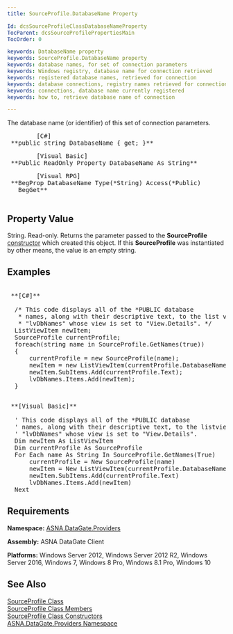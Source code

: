 ```yaml
---
title: SourceProfile.DatabaseName Property

Id: dcsSourceProfileClassDatabaseNameProperty
TocParent: dcsSourceProfilePropertiesMain
TocOrder: 0

keywords: DatabaseName property
keywords: SourceProfile.DatabaseName property
keywords: database names, for set of connection parameters
keywords: Windows registry, database name for connection retrieved
keywords: registered database names, retrieved for connection
keywords: database connections, registry names retrieved for connection
keywords: connections, database name currently registered
keywords: how to, retrieve database name of connection

---
```


The database name (or identifier) of this set of connection parameters.
<pre class="prettyprint">
        <span class="lang">[C#]</span>
 **public string DatabaseName { get; }**  </pre>
<pre class="prettyprint">
        <span class="lang">[Visual Basic] </span>
 **Public ReadOnly Property DatabaseName As String**  </pre>
<pre class="prettyprint">
        <span class="lang">[Visual RPG]</span>
 **BegProp DatabaseName Type(*String) Access(*Public)<br />   BegGet** 
      </pre>

## Property Value

String. Read-only. Returns the parameter passed to the **SourceProfile** [constructor](source-profile-constructors-main.html) which created this object. If this **SourceProfile** was instantiated by other means, the value is an empty string.
## Examples 

<pre class="prettyprint">
        <span class="lang">
 **[C#]** 
        </span>
  /* This code displays all of the *PUBLIC database
   * names, along with their descriptive text, to the list view
   * "lvDbNames" whose view is set to "View.Details". */
  ListViewItem newItem;
  SourceProfile currentProfile;
  foreach(string name in SourceProfile.GetNames(true))
  {
      currentProfile = new SourceProfile(name);
      newItem = new ListViewItem(currentProfile.DatabaseName);
      newItem.SubItems.Add(currentProfile.Text);
      lvDbNames.Items.Add(newItem);
  }</pre>
<pre class="prettyprint">
        <span class="lang">
 **[Visual Basic]** 
        </span>
  ' This code displays all of the *PUBLIC database
  ' names, along with their descriptive text, to the listview
  ' "lvDbNames" whose view is set to "View.Details". 
  Dim newItem As ListViewItem
  Dim currentProfile As SourceProfile
  For Each name As String In SourceProfile.GetNames(True)
      currentProfile = New SourceProfile(name)
      newItem = New ListViewItem(currentProfile.DatabaseName)
      newItem.SubItems.Add(currentProfile.Text)
      lvDbNames.Items.Add(newItem)
  Next
</pre>

## Requirements

**Namespace:** [ ASNA.DataGate.Providers](datagate-providers-namespace.html) 

<span> **Assembly:** ASNA DataGate Client</span> 

<span> **Platforms:** Windows Server 2012, Windows Server 2012 R2, Windows Server 2016, Windows 7, Windows 8 Pro, Windows 8.1 Pro, Windows 10</span> 
## See Also


[SourceProfile Class](source-profile-class.html) <br />
[SourceProfile Class Members](source-profile-members.html)<br />
[SourceProfile Class Constructors](source-profile-constructors-main.html)<br />
[ASNA.DataGate.Providers Namespace](datagate-providers-namespace.html)

